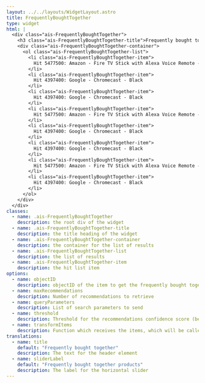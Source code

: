 ```yaml
---
layout: ../../layouts/WidgetLayout.astro
title: FrequentlyBoughtTogether
type: widget
html: |
  <div class="ais-FrequentlyBoughtTogether">
    <h3 class="ais-FrequentlyBoughtTogether-title">Frequently bought together</h3>
    <div class="ais-FrequentlyBoughtTogether-container">
      <ol class="ais-FrequentlyBoughtTogether-list">
        <li class="ais-FrequentlyBoughtTogether-item">
          Hit 5477500: Amazon - Fire TV Stick with Alexa Voice Remote - Black
        </li>
        <li class="ais-FrequentlyBoughtTogether-item">
          Hit 4397400: Google - Chromecast - Black
        </li>
        <li class="ais-FrequentlyBoughtTogether-item">
          Hit 4397400: Google - Chromecast - Black
        </li>
        <li class="ais-FrequentlyBoughtTogether-item">
          Hit 5477500: Amazon - Fire TV Stick with Alexa Voice Remote - Black
        </li>
        <li class="ais-FrequentlyBoughtTogether-item">
          Hit 4397400: Google - Chromecast - Black
        </li>
        <li class="ais-FrequentlyBoughtTogether-item">
          Hit 4397400: Google - Chromecast - Black
        </li>
        <li class="ais-FrequentlyBoughtTogether-item">
          Hit 5477500: Amazon - Fire TV Stick with Alexa Voice Remote - Black
        </li>
        <li class="ais-FrequentlyBoughtTogether-item">
          Hit 4397400: Google - Chromecast - Black
        </li>
      </ol>
    </div>
  </div>
classes:
  - name: .ais-FrequentlyBoughtTogether
    description: the root div of the widget
  - name: .ais-FrequentlyBoughtTogether-title
    description: the title heading of the widget
  - name: .ais-FrequentlyBoughtTogether-container
    description: the container for the list of results
  - name: .ais-FrequentlyBoughtTogether-list
    description: the list of results
  - name: .ais-FrequentlyBoughtTogether-item
    description: the hit list item
options:
  - name: objectID
    description: objectID of the item to get the frequently bought together items from
  - name: maxRecommendations
    description: Number of recommendations to retrieve
  - name: queryParameters
    description: List of search parameters to send
  - name: threshold
    description: Threshold for the recommendations confidence score (between 0 and 100)
  - name: transformItems
    description: Function which receives the items, which will be called before displaying them. Should return a new array with the same shape as the original array. Useful for mapping over the items to transform, remove or reorder them
translations:
  - name: title
    default: "Frequently bought together"
    description: The text for the header element
  - name: sliderLabel
    default: "Frequently bought together products"
    description: The label for the horizontal slider
---
```

